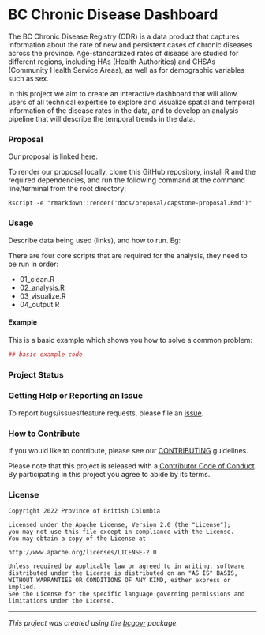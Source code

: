 <!-- 
Add a project state badge

See <https://github.com/BCDevExchange/Our-Project-Docs/blob/master/discussion/projectstates.md> 
If you have bcgovr installed and you use RStudio, click the 'Insert BCDevex Badge' Addin.
-->

BC Chronic Disease Dashboard
============================

The BC Chronic Disease Registry (CDR) is a data product that captures information 
about the rate of new and persistent cases of chronic diseases across the province. 
Age-standardized rates of disease are studied for different regions, 
including HAs (Health Authorities) and CHSAs (Community Health Service Areas), 
as well as for demographic variables such as sex.

In this project we aim to create an interactive dashboard that will allow users 
of all technical expertise to explore and visualize spatial and temporal information of the disease rates in the data,
and to develop an analysis pipeline that will describe the temporal trends in the data. 

### Proposal
Our proposal is linked [here](https://github.com/bcgov/opho-cdr-shiny/blob/main/docs/proposal/capstone-proposal.pdf).

To render our proposal locally, clone this GitHub repository, install R and the required dependencies, and run the following command at the command line/terminal from the root directory:

```
Rscript -e "rmarkdown::render('docs/proposal/capstone-proposal.Rmd')"
```

### Usage

Describe data being used (links), and how to run. Eg:

There are four core scripts that are required for the analysis, they need to be run in order:

-   01\_clean.R
-   02\_analysis.R
-   03\_visualize.R
-   04\_output.R

#### Example

This is a basic example which shows you how to solve a common problem:

``` r
## basic example code
```

### Project Status

### Getting Help or Reporting an Issue

To report bugs/issues/feature requests, please file an [issue](https://github.com/bcgov/opho-cdr-shiny/issues/).

### How to Contribute

If you would like to contribute, please see our [CONTRIBUTING](CONTRIBUTING.md) guidelines.

Please note that this project is released with a [Contributor Code of Conduct](CODE_OF_CONDUCT.md). By participating in this project you agree to abide by its terms.

### License

```
Copyright 2022 Province of British Columbia

Licensed under the Apache License, Version 2.0 (the "License");
you may not use this file except in compliance with the License.
You may obtain a copy of the License at

http://www.apache.org/licenses/LICENSE-2.0

Unless required by applicable law or agreed to in writing, software distributed under the License is distributed on an "AS IS" BASIS,
WITHOUT WARRANTIES OR CONDITIONS OF ANY KIND, either express or implied.
See the License for the specific language governing permissions and limitations under the License.
```
---
*This project was created using the [bcgovr](https://github.com/bcgov/bcgovr) package.* 
